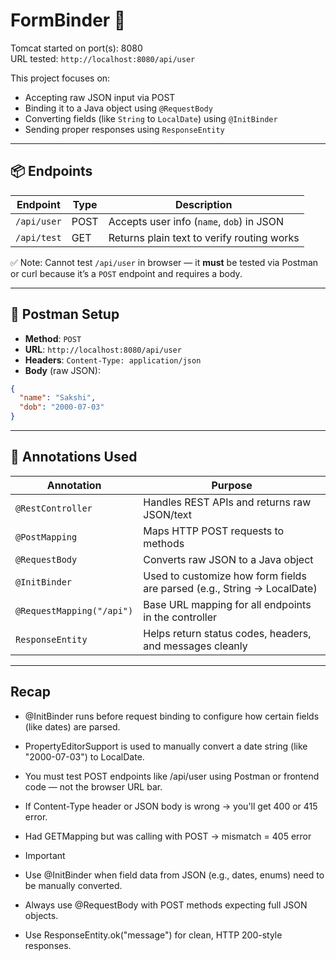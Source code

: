 # FormBinder 📝

Tomcat started on port(s): 8080  
URL tested: `http://localhost:8080/api/user`

This project focuses on:
- Accepting raw JSON input via POST
- Binding it to a Java object using `@RequestBody`
- Converting fields (like `String` to `LocalDate`) using `@InitBinder`
- Sending proper responses using `ResponseEntity`

---

## 📦 Endpoints

| Endpoint | Type | Description |
|----------|------|-------------|
| `/api/user` | POST | Accepts user info (`name`, `dob`) in JSON |
| `/api/test` | GET | Returns plain text to verify routing works |

✅ Note: Cannot test `/api/user` in browser — it **must** be tested via Postman or curl because it’s a `POST` endpoint and requires a body.

---

## 🧪 Postman Setup

- **Method**: `POST`
- **URL**: `http://localhost:8080/api/user`
- **Headers**: `Content-Type: application/json`
- **Body** (raw JSON):
```json
{
  "name": "Sakshi",
  "dob": "2000-07-03"
}
```

---

## 🔧 Annotations Used

| Annotation               | Purpose                                                                      |
|--------------------------|------------------------------------------------------------------------------|
| `@RestController`        | Handles REST APIs and returns raw JSON/text                                  |
| `@PostMapping`           | Maps HTTP POST requests to methods                                           |
| `@RequestBody`           | Converts raw JSON to a Java object                                           |
| `@InitBinder`            | Used to customize how form fields are parsed (e.g., String → LocalDate)     |
| `@RequestMapping("/api")`| Base URL mapping for all endpoints in the controller                         |
| `ResponseEntity`         | Helps return status codes, headers, and messages cleanly                     |

---

## Recap
- @InitBinder runs before request binding to configure how certain fields (like dates) are parsed.
- PropertyEditorSupport is used to manually convert a date string (like "2000-07-03") to LocalDate.
- You must test POST endpoints like /api/user using Postman or frontend code — not the browser URL bar.
- If Content-Type header or JSON body is wrong → you'll get 400 or 415 error.
- Had GETMapping but was calling with POST → mismatch = 405 error

- Important
- Use @InitBinder when field data from JSON (e.g., dates, enums) need to be manually converted.
- Always use @RequestBody with POST methods expecting full JSON objects.
- Use ResponseEntity.ok("message") for clean, HTTP 200-style responses.


